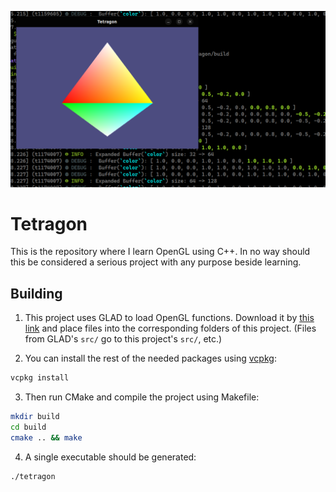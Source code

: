 ![Banner image](.github/images/screenshot.png)

# Tetragon

This is the repository where I learn OpenGL using C++. In no way 
should this be considered a serious project with any purpose beside learning.

## Building

1. This project uses GLAD to load OpenGL functions. Download it by [this link](https://glad.dav1d.de/#language=c&specification=gl&api=gl%3D3.3&api=gles1%3Dnone&api=gles2%3Dnone&api=glsc2%3Dnone&profile=core&loader=on)
   and place files into the corresponding folders of this project.
   (Files from GLAD's `src/` go to this project's `src/`, etc.)

2. You can install the rest of the needed packages using [vcpkg](https://vcpkg.io/):
```sh
vcpkg install
```

3. Then run CMake and compile the project using Makefile:
```sh
mkdir build
cd build
cmake .. && make
```

4. A single executable should be generated:
```sh
./tetragon
```
